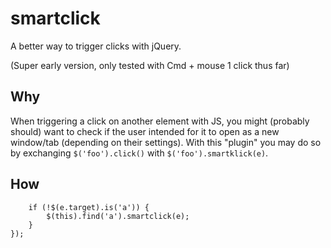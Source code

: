 # smartclick

A better way to trigger clicks with jQuery.

(Super early version, only tested with Cmd + mouse 1 click thus far)

## Why

When triggering a click on another element with JS, you might (probably should) want to check if the user intended for it to open as a new window/tab (depending on their settings). With this "plugin" you may do so by exchanging `$('foo').click()` with `$('foo').smartklick(e)`.

## How

```$('tbody tr').click(function(e) {
	if (!$(e.target).is('a')) {
		$(this).find('a').smartclick(e);
	}
});
```
